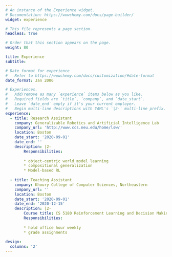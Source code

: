 ```yaml
---
# An instance of the Experience widget.
# Documentation: https://wowchemy.com/docs/page-builder/
widget: experience

# This file represents a page section.
headless: true

# Order that this section appears on the page.
weight: 80

title: Experience
subtitle:

# Date format for experience
#   Refer to https://wowchemy.com/docs/customization/#date-format
date_format: Jan 2006

# Experiences.
#   Add/remove as many `experience` items below as you like.
#   Required fields are `title`, `company`, and `date_start`.
#   Leave `date_end` empty if it's your current employer.
#   Begin multi-line descriptions with YAML's `|2-` multi-line prefix.
experience:
  - title: Research Assistant
    company: Generalizable Robotics and Artificial Intelligence Lab
    company_url: 'http://www.ccs.neu.edu/home/lsw/'
    location: Boston 
    date_start: '2020-09-01'
    date_end: ''
    description: |2-
        Responsibilities:
        
        * object-centric world model learning 
        * compositional generalization 
        * Model-based RL 
        
  - title: Teaching Assistant 
    company: Khoury College of Computer Sciences, Northeastern  
    company_url: ''
    location: Boston 
    date_start: '2020-09-01'
    date_end: '2020-12-15'
    description: |2-
        Course title: CS 5180 Reinforcement Learning and Decision Making [[syllabus]](http://www.ccs.neu.edu/home/lsw/teaching/4180-5180-f20-syllabus.pdf)  
        Responsibilities:
        
        * hold office hour weekly
        * grade assignments 
        
design:
  columns: '2'
---
```

